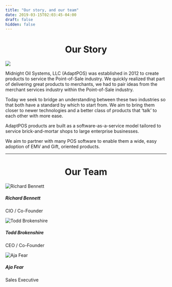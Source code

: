 ```yaml
---
title: "Our story, and our team"
date: 2019-03-15T02:03:45-04:00
draft: false
hidden: false
---
```


<h1 style="text-align: center;">Our Story</h1>

<div class="d-flex justify-content-center">
<img src="/img/company/meeting.jpg" style="align: center">
</div>


Midnight Oil Systems, LLC (AdaptPOS) was established in 2012 to create products to service the Point-of-Sale industry. We quickly realized that part of delivering great products to merchants, we had to pair ideas from the merchant services industry within the Point-of-Sale industry.

Today we seek to bridge an understanding between these two industries so that both have a standard by which to start from. We aim to bring them closer to newer technologies and a better class of products that ‘talk’ to each other with more ease.

AdaptPOS products are built as a software-as-a-service model tailored to service brick-and-mortar shops to large enterprise businesses.

We aim to partner with many POS software to enable them a wide, easy adoption of EMV and Gift, oriented products.

<hr />

<h1 style="text-align: center;">Our Team</h1>

<div class="row">
  <div class="col-4">
  <div class="card" style="width: 18rem;">
    <img src="/img/company/personnel/Richard-Bennett.jpg" class="card-img-top" alt="Richard Bennett">
    <div class="card-body">
      <h5 class="card-title">Richard Bennett</h5>
      <p class="card-text">CIO / Co-Founder</p>
    </div>
  </div>
  </div>
  <div class="col-4">
  <div class="card" style="width: 18rem;">
    <img src="/img/company/personnel/todd_brokenshire.jpg" class="card-img-top" alt="Todd Brokenshire">
    <div class="card-body">
      <h5 class="card-title">Todd Brokenshire</h5>
      <p class="card-text">CEO / Co-Founder</p>
    </div>
  </div>
  </div>
  <div class="col-4">
  <div class="card" style="width: 18rem;">
    <img src="/img/company/personnel/aja_fear.jpg" class="card-img-top" alt="Aja Fear">
    <div class="card-body">
      <h5 class="card-title">Aja Fear</h5>
      <p class="card-text">Sales Executive</p>
    </div>
  </div>
  </div>
</div>